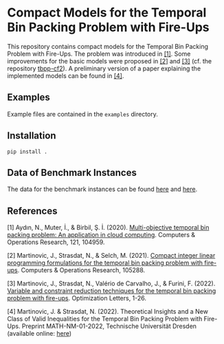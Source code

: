 # Compact Models for the Temporal Bin Packing Problem with Fire-Ups

This repository contains compact models for the Temporal Bin Packing Problem with Fire-Ups.
The problem was introduced in [[1]](#1).
Some improvements for the basic models were proposed in [[2]](#2) and [[3]](#3) (cf. the repository [tbpp-cf2](https://github.com/wotzlaff/tbpp-cf2)).
A preliminary version of a paper explaining the implemented models can be found in [[4]](#4).

## Examples

Example files are contained in the `examples` directory.

## Installation

```
pip install .
```

## Data of Benchmark Instances

The data for the benchmark instances can be found [here](https://github.com/sibirbil/TemporalBinPacking) and [here](https://github.com/wotzlaff/tbpp-instances).

## References

<a id="1">[1]</a>
Aydın, N., Muter, İ., & Birbil, Ş. İ. (2020). [Multi-objective temporal bin packing problem: An application in cloud computing](https://doi.org/10.1016/j.cor.2020.104959). Computers & Operations Research, 121, 104959.

<a id="2">[2]</a>
Martinovic, J., Strasdat, N., & Selch, M. (2021). [Compact integer linear programming formulations for the temporal bin packing problem with fire-ups](https://doi.org/10.1016/j.cor.2021.105288). Computers & Operations Research, 105288.

<a id="3">[3]</a>
Martinovic, J., Strasdat, N., Valério de Carvalho, J., & Furini, F. (2022). [Variable and constraint reduction techniques for the temporal bin packing problem with fire-ups](https://doi.org/10.1007/s11590-021-01825-x). Optimization Letters, 1-26. 

<a id="4">[4]</a>
Martinovic, J. & Strasdat, N. (2022). Theoretical Insights and a New Class of Valid Inequalities
for the Temporal Bin Packing Problem with Fire-Ups. Preprint MATH-NM-01-2022, Technische
Universität Dresden (available online: [here](https://optimization-online.org/?p=18679))
